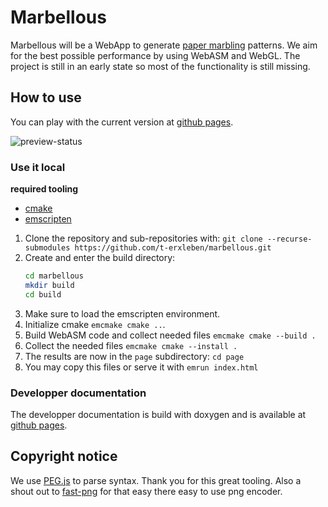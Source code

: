 # Marbellous

Marbellous will be a WebApp to generate [paper marbling](https://en.wikipedia.org/wiki/Paper_marbling) patterns.
We aim for the best possible performance by using WebASM and WebGL.
The project is still in an early state so most of the functionality is still missing.

## How to use

You can play with the current version at [github pages](https://t-erxleben.github.io/marbellous).

![preview-status](https://github.com/t-erxleben/marbellous/actions/workflows/main.yml/badge.svg)

### Use it local

**required tooling**

* [cmake](https://cmake.org/)
* [emscripten](https://emscripten.org/index.html)

1. Clone the repository and sub-repositories with: `git clone --recurse-submodules https://github.com/t-erxleben/marbellous.git` 
2. Create and enter the build directory:
	```bash
	cd marbellous
	mkdir build
	cd build
	```
3. Make sure to load the emscripten environment.
4. Initialize cmake `emcmake cmake ..`.
5. Build WebASM code and collect needed files `emcmake cmake --build . `
6. Collect the needed files `emcmake cmake --install . `
7. The results are now in the `page` subdirectory: `cd page`
8. You may copy this files or serve it with `emrun index.html`

### Developper documentation

The developper documentation is build with doxygen and is available at [github pages](https://t-erxleben.github.io/marbellous/backend/html/index.html).

## Copyright notice

We use [PEG.js](https://pegjs.org/) to parse syntax. Thank you for this great tooling.
Also a shout out to [fast-png](https://github.com/image-js/fast-png) for that easy there easy to use png encoder.
